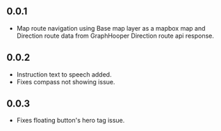 ## 0.0.1

* Map route navigation using Base map layer as a mapbox map and Direction route data from GraphHooper Direction route api response.

## 0.0.2
* Instruction text to speech added.
* Fixes compass not showing issue. 

## 0.0.3
* Fixes floating button's hero tag issue. 
